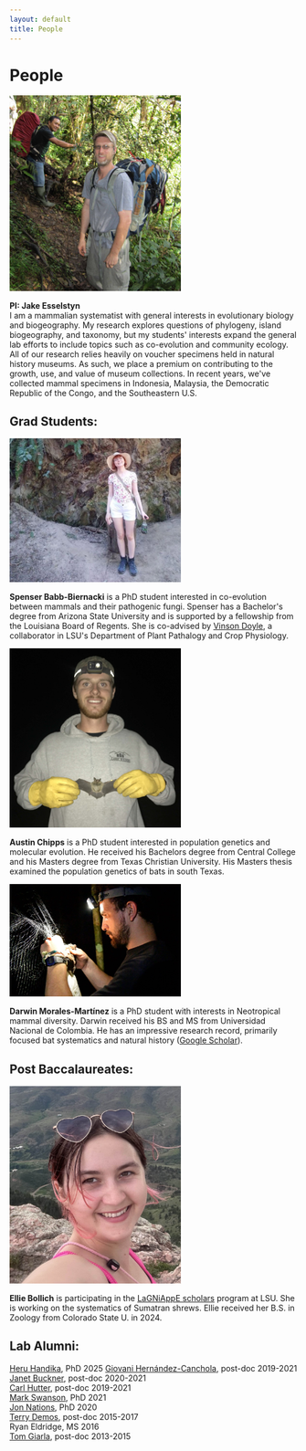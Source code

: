 ```yaml
---
layout: default
title: People
---
```

# People
<div markdown="1">
<img src="images/jake.jpg" class="left" alt="jake" width="300">

**PI: Jake Esselstyn**  
I am a mammalian systematist with general interests in evolutionary biology and biogeography. My research explores questions of phylogeny, island biogeography, and taxonomy, but my students' interests expand the general lab efforts to include topics such as co-evolution and community ecology. All of our research relies heavily on voucher specimens held in natural history museums. As such, we place a premium on contributing to the growth, use, and value of museum collections. In recent years, we've collected mammal specimens in Indonesia, Malaysia, the Democratic Republic of the Congo, and the Southeastern U.S.
</div>


## Grad Students:
<div markdown="1">
<img src="images/spenser.jpg" class="left" alt="Spenser" width="300">  

**Spenser Babb-Biernacki** is a PhD student interested in co-evolution between mammals and their pathogenic fungi. Spenser has a Bachelor's degree from Arizona State University and is supported by a fellowship from the Louisiana Board of Regents. She is co-advised by [Vinson Doyle](https://www.lsu.edu/agriculture/plant/about/faculty-staff/doyle.php), a collaborator in LSU's Department of Plant Pathalogy and Crop Physiology.  
</div>


<div markdown="1">
<img src="images/austin.jpg" class="left" alt="Austin" width="300">  

**Austin Chipps** is a PhD student interested in population genetics and molecular evolution. He received his Bachelors degree from Central College and his Masters degree from Texas Christian University.  His Masters thesis examined the population genetics of bats in south Texas.     
</div>

<div markdown="1">
<img src="images/darwin.jpg" class="left" alt="Darwin" width="300">  

**Darwin Morales-Martínez** is a PhD student with interests in Neotropical mammal diversity. Darwin received his BS and MS from Universidad Nacional de Colombia. He has an impressive research record, primarily focused bat systematics and natural history ([Google Scholar](https://scholar.google.com/citations?user=PJhU5VcAAAAJ&hl=es)).
</div>

## Post Baccalaureates:
<div markdown="1">
<img src="images/ellie.jpg" class="left" alt="Ellie" width="300">  

**Ellie Bollich** is participating in the [LaGNiAppE scholars](https://www.lsu.edu/science/biosci/programs/postbacc-research/index.php) program at LSU. She is working on the systematics of Sumatran shrews. Ellie received her B.S. in Zoology from Colorado State U. in 2024.
</div>


## Lab Alumni:
[Heru Handika](https://www.hhandika.com), PhD 2025
[Giovani Hernández-Canchola](https://scholar.google.com/citations?hl=en&user=B6rbNOEAAAAJ&view_op=list_works), post-doc 2019-2021  
[Janet Buckner](https://scholar.google.com/citations?user=zmtii3oAAAAJ&hl=en&oi=ao), post-doc 2020-2021  
[Carl Hutter](https://scholar.google.com/citations?user=iVRhKXQAAAAJ&hl=en&oi=ao), post-doc 2019-2021  
[Mark Swanson](https://scholar.google.com/citations?user=Dw85wEcAAAAJ&hl=en), PhD 2021  
[Jon Nations](https://scholar.google.com/citations?user=vrqbagwAAAAJ&hl=en&oi=ao), PhD 2020  
[Terry Demos](https://scholar.google.com/citations?user=Q25QoZAAAAAJ&hl=en), post-doc 2015-2017  
Ryan Eldridge, MS 2016  
[Tom Giarla](http://www.tomgiarla.com/), post-doc 2013-2015  
